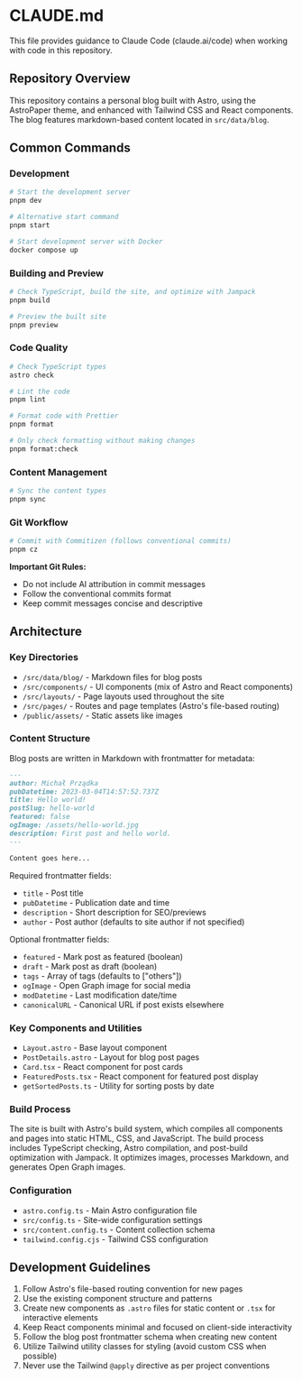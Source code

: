 # CLAUDE.md

This file provides guidance to Claude Code (claude.ai/code) when working with code in this repository.

## Repository Overview

This repository contains a personal blog built with Astro, using the AstroPaper theme, and enhanced with Tailwind CSS and React components. The blog features markdown-based content located in `src/data/blog`.

## Common Commands

### Development

```bash
# Start the development server
pnpm dev

# Alternative start command
pnpm start

# Start development server with Docker
docker compose up
```

### Building and Preview

```bash
# Check TypeScript, build the site, and optimize with Jampack
pnpm build

# Preview the built site
pnpm preview
```

### Code Quality

```bash
# Check TypeScript types
astro check

# Lint the code
pnpm lint

# Format code with Prettier
pnpm format

# Only check formatting without making changes
pnpm format:check
```

### Content Management

```bash
# Sync the content types
pnpm sync
```

### Git Workflow

```bash
# Commit with Commitizen (follows conventional commits)
pnpm cz
```

**Important Git Rules:**
- Do not include AI attribution in commit messages
- Follow the conventional commits format
- Keep commit messages concise and descriptive

## Architecture

### Key Directories

- `/src/data/blog/` - Markdown files for blog posts
- `/src/components/` - UI components (mix of Astro and React components)
- `/src/layouts/` - Page layouts used throughout the site
- `/src/pages/` - Routes and page templates (Astro's file-based routing)
- `/public/assets/` - Static assets like images

### Content Structure

Blog posts are written in Markdown with frontmatter for metadata:

```markdown
---
author: Michał Prządka
pubDatetime: 2023-03-04T14:57:52.737Z
title: Hello world!
postSlug: hello-world
featured: false
ogImage: /assets/hello-world.jpg
description: First post and hello world.
---

Content goes here...
```

Required frontmatter fields:
- `title` - Post title
- `pubDatetime` - Publication date and time
- `description` - Short description for SEO/previews
- `author` - Post author (defaults to site author if not specified)

Optional frontmatter fields:
- `featured` - Mark post as featured (boolean)
- `draft` - Mark post as draft (boolean)
- `tags` - Array of tags (defaults to ["others"])
- `ogImage` - Open Graph image for social media
- `modDatetime` - Last modification date/time
- `canonicalURL` - Canonical URL if post exists elsewhere

### Key Components and Utilities

- `Layout.astro` - Base layout component
- `PostDetails.astro` - Layout for blog post pages
- `Card.tsx` - React component for post cards
- `FeaturedPosts.tsx` - React component for featured post display
- `getSortedPosts.ts` - Utility for sorting posts by date

### Build Process

The site is built with Astro's build system, which compiles all components and pages into static HTML, CSS, and JavaScript. The build process includes TypeScript checking, Astro compilation, and post-build optimization with Jampack. It optimizes images, processes Markdown, and generates Open Graph images.

### Configuration

- `astro.config.ts` - Main Astro configuration file
- `src/config.ts` - Site-wide configuration settings
- `src/content.config.ts` - Content collection schema
- `tailwind.config.cjs` - Tailwind CSS configuration

## Development Guidelines

1. Follow Astro's file-based routing convention for new pages
2. Use the existing component structure and patterns
3. Create new components as `.astro` files for static content or `.tsx` for interactive elements
4. Keep React components minimal and focused on client-side interactivity
5. Follow the blog post frontmatter schema when creating new content
6. Utilize Tailwind utility classes for styling (avoid custom CSS when possible)
7. Never use the Tailwind `@apply` directive as per project conventions